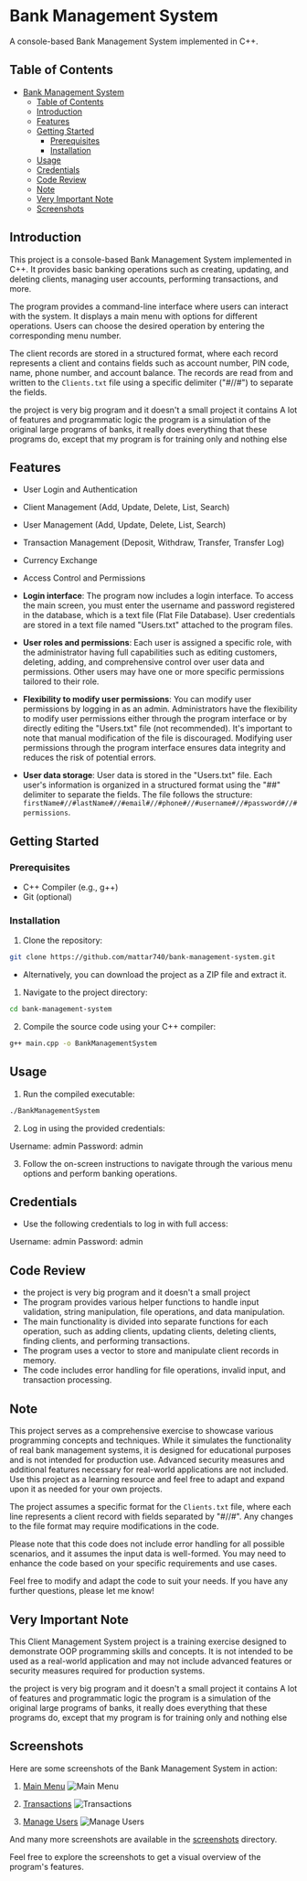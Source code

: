 # Bank Management System

A console-based Bank Management System implemented in C++.

## Table of Contents

- [Bank Management System](#bank-management-system)
  - [Table of Contents](#table-of-contents)
  - [Introduction](#introduction)
  - [Features](#features)
  - [Getting Started](#getting-started)
    - [Prerequisites](#prerequisites)
    - [Installation](#installation)
  - [Usage](#usage)
  - [Credentials](#credentials)
  - [Code Review](#code-review)
  - [Note](#note)
  - [Very Important Note](#very-important-note)
  - [Screenshots](#screenshots)

## Introduction

This project is a console-based Bank Management System implemented in C++. It provides basic banking operations such as creating, updating, and deleting clients, managing user accounts, performing transactions, and more.

The program provides a command-line interface where users can interact with the system. It displays a main menu with options for different operations. Users can choose the desired operation by entering the corresponding menu number.

The client records are stored in a structured format, where each record represents a client and contains fields such as account number, PIN code, name, phone number, and account balance. The records are read from and written to the `Clients.txt` file using a specific delimiter ("#//#") to separate the fields.

the project is very big program and it doesn't a small project it contains A lot of features and programmatic logic 
the program is a simulation of the original large programs of banks, it really does everything that these programs do, except that my program is for training only and nothing else

## Features

- User Login and Authentication
- Client Management (Add, Update, Delete, List, Search)
- User Management (Add, Update, Delete, List, Search)
- Transaction Management (Deposit, Withdraw, Transfer, Transfer Log)
- Currency Exchange
- Access Control and Permissions

- **Login interface**: The program now includes a login interface. To access the main screen, you must enter the username and password registered in the database, which is a text file (Flat File Database). User credentials are stored in a text file named "Users.txt" attached to the program files.

- **User roles and permissions**: Each user is assigned a specific role, with the administrator having full capabilities such as editing customers, deleting, adding, and comprehensive control over user data and permissions. Other users may have one or more specific permissions tailored to their role.

- **Flexibility to modify user permissions**: You can modify user permissions by logging in as an admin. Administrators have the flexibility to modify user permissions either through the program interface or by directly editing the "Users.txt" file (not recommended). It's important to note that manual modification of the file is discouraged. Modifying user permissions through the program interface ensures data integrity and reduces the risk of potential errors.

- **User data storage**: User data is stored in the "Users.txt" file. Each user's information is organized in a structured format using the "##" delimiter to separate the fields. The file follows the structure: 
`firstName#//#lastName#//#email#//#phone#//#username#//#password#//#permissions`.

## Getting Started

### Prerequisites

- C++ Compiler (e.g., g++)
- Git (optional)

### Installation

1. Clone the repository:

```bash
git clone https://github.com/mattar740/bank-management-system.git
```
-  Alternatively, you can download the project as a ZIP file and extract it.

1. Navigate to the project directory:
```bash
cd bank-management-system
```
2. Compile the source code using your C++ compiler:

```bash
g++ main.cpp -o BankManagementSystem
```

## Usage

1. Run the compiled executable:
```bash
./BankManagementSystem
```

2. Log in using the provided credentials:

Username: admin
Password: admin

3. Follow the on-screen instructions to navigate through the various menu options and perform banking operations.


## Credentials

- Use the following credentials to log in with full access:

Username: admin
Password: admin

## Code Review

- the project is very big program and it doesn't a small project 
- The program provides various helper functions to handle input validation, string manipulation, file operations, and data manipulation.
- The main functionality is divided into separate functions for each operation, such as adding clients, updating clients, deleting clients, finding clients, and performing transactions.
- The program uses a vector to store and manipulate client records in memory.
- The code includes error handling for file operations, invalid input, and transaction processing.

## Note
This project serves as a comprehensive exercise to showcase various programming concepts and techniques. While it simulates the functionality of real bank management systems, it is designed for educational purposes and is not intended for production use. Advanced security measures and additional features necessary for real-world applications are not included. Use this project as a learning resource and feel free to adapt and expand upon it as needed for your own projects.

The project assumes a specific format for the `Clients.txt` file, where each line represents a client record with fields separated by "#//#". Any changes to the file format may require modifications in the code.

Please note that this code does not include error handling for all possible scenarios, and it assumes the input data is well-formed. You may need to enhance the code based on your specific requirements and use cases.

Feel free to modify and adapt the code to suit your needs. If you have any further questions, please let me know!

## Very Important Note

This Client Management System project is a training exercise designed to demonstrate OOP programming skills and concepts. It is not intended to be used as a real-world application and may not include advanced features or security measures required for production systems.

the project is very big program and it doesn't a small project it contains A lot of features and programmatic logic 
the program is a simulation of the original large programs of banks, it really does everything that these programs do, except that my program is for training only and nothing else

## Screenshots

Here are some screenshots of the Bank Management System in action:

1. [Main Menu](screenshots/4_MainMenu.png)
   ![Main Menu](screenshots/4_MainMenu.png)
   
2. [Transactions](screenshots/10_Transactions.png)
   ![Transactions](screenshots/10_Transactions.png)
   
3. [Manage Users](screenshots/11_Manage_Users.png)
   ![Manage Users](screenshots/11_Manage_Users.png)

And many more screenshots are available in the [screenshots](screenshots/) directory.

Feel free to explore the screenshots to get a visual overview of the program's features.

